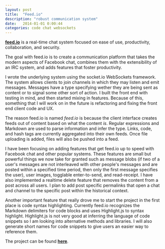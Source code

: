 ```yaml
---
layout: post
title:  "Feed.io"
description: "robust communication system"
date:   2014-01-01 0:00:44
categories: code chat websockets
---
```


[**feed.io**][feedio] is a real-time chat system focused on ease of use, productivity, collaboration, and security.

The goal with feed.io is to create a communication platform that takes the modern aspects of Facebook chat, combines them with the extensibility of an IRC system, and adds features that foster productivity.

I wrote the underlying system using the socket.io WebSockets framework. The system allows clients to join channels in which they may listen and emit messages. Messages have a type specifying wether they are being sent as content or to signal some other sort of action. I built the front end with testing in mind, and then started mixing in features. Because of this, something that I will work on in the future is refactoring and fixing the front end client code and UX.

The reason feed.io is named *feed.io* is because the client interface creates feeds out of content based on what the content *is*. Regular expressions and Markdown are used to parse information and infer the type. Links, code, and hash tags are currently aggregated into their own feeds. Once file uploading is added, files will also be pushed into a feed.

I have been focusing on adding features that get feed.io up to speed with Facebook chat and other popular systems. These features are small but powerful things we now take for granted such as message blobs (if two of a user's messages are not interleaved with other people's messages and are posted within a specified time period, then only the first message specifies the user), user images, togglable enter-to-send, and read-receipt. I have also implemented a realtime delete feature that removes the content from a post across all users. I plan to add post specific permalinks that open a chat and channel to the specific post within the historical context.

Another important feature that really drove me to start the project in the first place is code syntax highlighting. Currently feed.io recognizes the Markdown delimiters for code blocks and uses Highlight.js to syntax highlight. Highlight.js is not very good at inferring the language of code snippets so I am looking into alternative methods and libraries. I will also generate short names for code snippets to give users an easier way to reference them.

The project can be found [**here**][feedio].

[feedio]: https://github.com/alexfreska/feed.io

